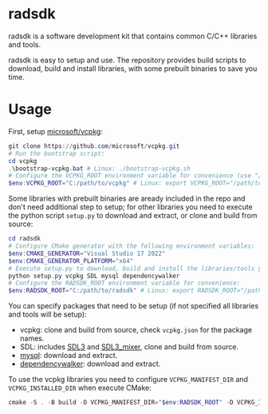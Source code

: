 # radsdk

radsdk is a software development kit that contains common C/C++ libraries and tools.

radsdk is easy to setup and use. The repository provides build scripts to download, build and install libraries, with some prebuilt binaries to save you time.

# Usage

First, setup [microsoft/vcpkg](https://github.com/microsoft/vcpkg):

```powershell
git clone https://github.com/microsoft/vcpkg.git
# Run the bootstrap script:
cd vcpkg
.\bootstrap-vcpkg.bat # Linux: ./bootstrap-vcpkg.sh
# Configure the VCPKG_ROOT environment variable for convenience (use "/" as the directory separator even on Windows):
$env:VCPKG_ROOT="C:/path/to/vcpkg" # Linux: export VCPKG_ROOT="/path/to/vcpkg"
```

Some libraries with prebuilt binaries are aready included in the repo and don't need additional step to setup; for other libraries you need to execute the python script `setup.py` to download and extract, or clone and build from source:

```powershell
cd radsdk
# Configure CMake generator with the following environment variables:
$env:CMAKE_GENERATOR="Visual Studio 17 2022"
$env:CMAKE_GENERATOR_PLATFORM="x64"
# Execute setup.py to download, build and install the libraries/tools you want:
python setup.py vcpkg SDL mysql dependencywalker
# Configure the RADSDK_ROOT environment variable for convenience:
$env:RADSDK_ROOT="C:/path/to/radsdk" # Linux: export RADSDK_ROOT="/path/to/radsdk"
```

You can specify packages that need to be setup (if not specified all libraries and tools will be setup):

- vcpkg: clone and build from source, check `vcpkg.json` for the package names.
- SDL: includes [SDL3](https://github.com/libsdl-org/SDL) and [SDL3_mixer](https://github.com/libsdl-org/SDL_mixer), clone and build from source.
- [mysql](https://dev.mysql.com/downloads/connector/cpp/): download and extract.
- [dependencywalker](https://dependencywalker.com): download and extract.

To use the vcpkg libraries you need to configure `VCPKG_MANIFEST_DIR` and `VCPKG_INSTALLED_DIR` when execute CMake:

```powershell
cmake -S . -B build -D VCPKG_MANIFEST_DIR="$env:RADSDK_ROOT" -D VCPKG_INSTALLED_DIR="$env:RADSDK_ROOT/vcpkg_installed"
```
